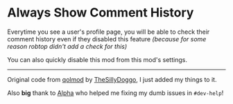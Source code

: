# Always Show Comment History

Everytime you see a user's profile page, you will be able to check their comment history even if they disabled this feature *(because for some reason robtop didn't add a check for this)*

You can also quickly disable this mod from this mod's settings.

---

Original code from [qolmod](https://github.com/TheSillyDoggo/GeodeMenu/blob/e21637af2559d287b50ed92e8f3b400bdcbfe4c5/src/Hacks/CommentHistory.cpp) by [TheSillyDoggo](https://github.com/TheSillyDoggo), I just added my things to it.

Also **big** thank to [Alpha](https://github.com/Alphalaneous) who helped me fixing my dumb issues in `#dev-help`!
